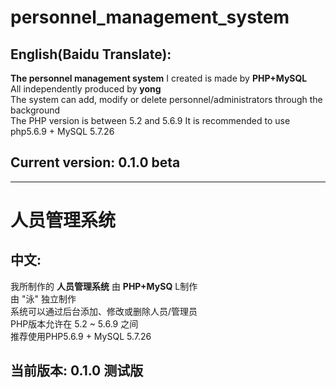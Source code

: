 # personnel_management_system
## English(Baidu Translate):  

**The personnel management system** I created is made by **PHP+MySQL**  
All independently produced by **yong**  
The system can add, modify or delete personnel/administrators through the background  
The PHP version is between 5.2 and 5.6.9
It is recommended to use php5.6.9 + MySQL 5.7.26  
  
## Current version: 0.1.0 beta

---

# 人员管理系统
## 中文:

我所制作的 **人员管理系统** 由 **PHP+MySQ** L制作  
由 "泳" 独立制作  
系统可以通过后台添加、修改或删除人员/管理员  
PHP版本允许在 5.2 ~ 5.6.9 之间  
推荐使用PHP5.6.9 + MySQL 5.7.26  
  
  
## 当前版本: 0.1.0 测试版
